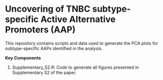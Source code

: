 # **Uncovering of TNBC subtype-specific Active Alternative Promoters (AAP)**

This repository contains scripts and data used to generate the PCA plots for subtype-specific AAPs identified in the analysis.

**Key Components**

1. Supplementary_S2.R: Code to generate all figures presented in Supplementary S2 of the paper.

